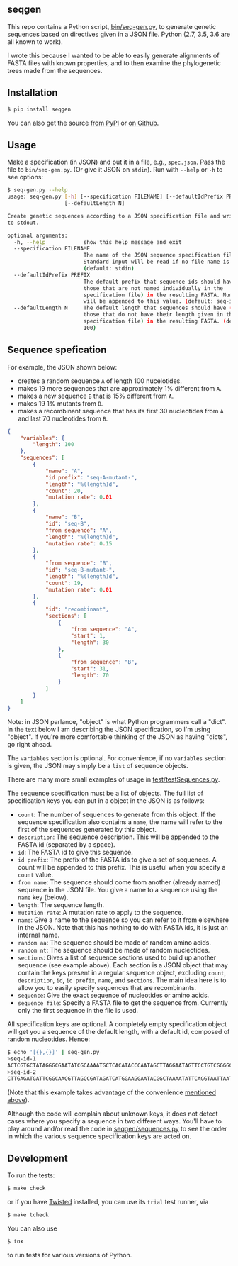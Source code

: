 ## seqgen

This repo contains a Python script, [bin/seq-gen.py](bin/seq-gen.py), to
generate genetic sequences based on directives given in a JSON file.
Python (2.7, 3.5, 3.6 are all known to work).

I wrote this because I wanted to be able to easily generate alignments of
FASTA files with known properties, and to then examine the phylogenetic
trees made from the sequences.

## Installation

```sh
$ pip install seqgen
```

You can also get the source
[from PyPI](https://pypi.org/project/seqgen/) or
[on Github](https://github.com/acorg/seqgen).

## Usage

Make a specification (in JSON) and put it in a file, e.g.,
`spec.json`. Pass the file to `bin/seq-gen.py`.  (Or give it JSON on
`stdin`).  Run with `--help` or `-h` to see options:

```sh
$ seq-gen.py --help
usage: seq-gen.py [-h] [--specification FILENAME] [--defaultIdPrefix PREFIX]
                  [--defaultLength N]

Create genetic sequences according to a JSON specification file and write them
to stdout.

optional arguments:
  -h, --help            show this help message and exit
  --specification FILENAME
                        The name of the JSON sequence specification file.
                        Standard input will be read if no file name is given.
                        (default: stdin)
  --defaultIdPrefix PREFIX
                        The default prefix that sequence ids should have (for
                        those that are not named individually in the
                        specification file) in the resulting FASTA. Numbers
                        will be appended to this value. (default: seq-id-)
  --defaultLength N     The default length that sequences should have (for
                        those that do not have their length given in the
                        specification file) in the resulting FASTA. (default:
                        100)
```

## Sequence spefication

For example, the JSON shown below:

* creates a random sequence `A` of length 100 nucelotides.
* makes 19 more sequences that are approximately 1% different from `A`.
* makes a new sequence `B` that is 15% different from `A`.
* makes 19 1% mutants from `B`.
* makes a recombinant sequence that has its first 30 nucleotides from `A`
  and last 70 nucleotides from `B`.

```json
{
    "variables": {
        "length": 100
    },
    "sequences": [
        {
            "name": "A",
            "id prefix": "seq-A-mutant-",
            "length": "%(length)d",
            "count": 20,
            "mutation rate": 0.01
        },
        {
            "name": "B",
            "id": "seq-B",
            "from sequence": "A",
            "length": "%(length)d",
            "mutation rate": 0.15
        },
        {
            "from sequence": "B",
            "id": "seq-B-mutant-",
            "length": "%(length)d",
            "count": 19,
            "mutation rate": 0.01
        },
        {
            "id": "recombinant",
            "sections": [
                {
                    "from sequence": "A",
                    "start": 1,
                    "length": 30
                },
                {
                    "from sequence": "B",
                    "start": 31,
                    "length": 70
                }
            ]
        }
    ]
}
```

Note: in JSON parlance, "object" is what Python programmers call a
"dict". In the text below I am describing the JSON specification, so I'm
using "object". If you're more comfortable thinking of the JSON as having
"dicts", go right ahead.

<a id="convenience"></a>
The `variables` section is optional. For convenience, if no `variables`
section is given, the JSON may simply be a `list` of sequence objects.

There are many more small examples of usage in
[test/testSequences.py](test/testSequences.py).

The sequence specification must be a list of objects.  The full list of
specification keys you can put in a object in the JSON is as follows:

* `count`: The number of sequences to generate from this object.  If the
  sequence specification also contains a `name`, the name will refer to the
  first of the sequences generated by this object.
* `description`: The sequence description. This will be appended to the
  FASTA id (separated by a space).
* `id`: The FASTA id to give this sequence.
* `id prefix`: The prefix of the FASTA ids to give a set of sequences. A
  count will be appended to this prefix. This is useful when you specify a
  `count` value.
* `from name`: The sequence should come from another (already named)
  sequence in the JSON file. You give a name to a sequence using the `name`
  key (below).
* `length`: The sequence length.
* `mutation rate`: A mutation rate to apply to the sequence.
* `name`: Give a name to the sequence so you can refer to it from elsewhere
  in the JSON. Note that this has nothing to do with FASTA ids, it is just
  an internal name.
* `random aa`: The sequence should be made of random amino acids.
* `random nt`: The sequence should be made of random nucleotides.
* `sections`: Gives a list of sequence sections used to build up another
  sequence (see example above). Each section is a JSON object that may
  contain the keys present in a regular sequence object, excluding `count`,
  `description`, `id`, `id prefix`, `name`, and `sections`. The main idea
  here is to allow you to easily specify sequences that are recombinants.
* `sequence`: Give the exact sequence of nucleotides or amino acids.
* `sequence file`: Specify a FASTA file to get the sequence from. Currently
  only the first sequence in the file is used.

All specification keys are optional. A completely empty specification
object will get you a sequence of the default length, with a default id,
composed of random nucleotides. Hence:

```sh
$ echo '[{},{}]' | seq-gen.py
>seq-id-1
ACTCGTGCTATAGGGCGAATATCGCAAAATGCTCACATACCCAATAGCTTAGGAATAGTTCCTGTCGGGGCGCTCGTTGATTTAAGTCAATGAGCATCCT
>seq-id-2
CTTGAGATGATTCGGCAACGTTAGCCGATAGATCATGGAAGGAATACGGCTAAAATATTCAGGTAATTAATGGATACGTCCTAGATAAGTAGAATCGAAT
```

(Note that this example takes advantage of the convenience <a
href="#convenience">mentioned above</a>).

Although the code will complain about unknown keys, it does not detect
cases where you specify a sequence in two different ways. You'll have to
play around and/or read the code in
[seqgen/sequences.py](seqgen/sequences.py) to see the order in which the
various sequence specification keys are acted on.

## Development

To run the tests:

```sh
$ make check
```

or if you have [Twisted](https://twistedmatrix.com/trac/) installed, you
can use its `trial` test runner, via

```sh
$ make tcheck
```

You can also use

```sh
$ tox
```

to run tests for various versions of Python.

